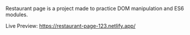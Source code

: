 Restaurant page is a project made to practice DOM manipulation and ES6 modules. 

Live Preview:
https://restaurant-page-123.netlify.app/
